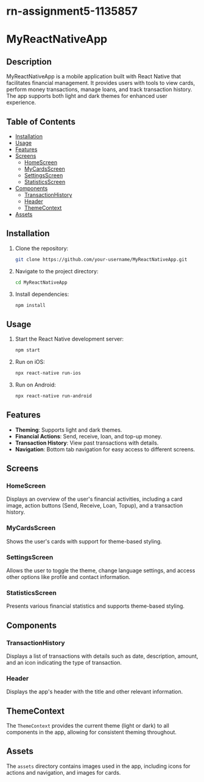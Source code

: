 # rn-assignment5-1135857
# MyReactNativeApp

## Description
MyReactNativeApp is a mobile application built with React Native that facilitates financial management. It provides users with tools to view cards, perform money transactions, manage loans, and track transaction history. The app supports both light and dark themes for enhanced user experience.

## Table of Contents
- [Installation](#installation)
- [Usage](#usage)
- [Features](#features)
- [Screens](#screens)
  - [HomeScreen](#homescreen)
  - [MyCardsScreen](#mycardsscreen)
  - [SettingsScreen](#settingsscreen)
  - [StatisticsScreen](#statisticsscreen)
- [Components](#components)
  - [TransactionHistory](#transactionhistory)
  - [Header](#header)
  -   [ThemeContext](#themecontext)
- [Assets](#assets)

## Installation
1. Clone the repository:
    ```bash
    git clone https://github.com/your-username/MyReactNativeApp.git
    ```
2. Navigate to the project directory:
    ```bash
    cd MyReactNativeApp
    ```
3. Install dependencies:
    ```bash
    npm install
    ```

## Usage
1. Start the React Native development server:
    ```bash
    npm start
    ```
2. Run on iOS:
    ```bash
    npx react-native run-ios
    ```
3. Run on Android:
    ```bash
    npx react-native run-android
    ```

## Features
- **Theming**: Supports light and dark themes.
- **Financial Actions**: Send, receive, loan, and top-up money.
- **Transaction History**: View past transactions with details.
- **Navigation**: Bottom tab navigation for easy access to different screens.

## Screens

### HomeScreen
Displays an overview of the user's financial activities, including a card image, action buttons (Send, Receive, Loan, Topup), and a transaction history.

### MyCardsScreen
Shows the user's cards with support for theme-based styling.

### SettingsScreen
Allows the user to toggle the theme, change language settings, and access other options like profile and contact information.

### StatisticsScreen
Presents various financial statistics and supports theme-based styling.

## Components

### TransactionHistory
Displays a list of transactions with details such as date, description, amount, and an icon indicating the type of transaction.

### Header
Displays the app's header with the title and other relevant information.

## ThemeContext
The `ThemeContext` provides the current theme (light or dark) to all components in the app, allowing for consistent theming throughout.

## Assets
The `assets` directory contains images used in the app, including icons for actions and navigation, and images for cards.
